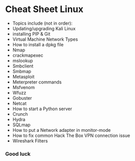 # Cheat Sheet Linux
- Topics include (not in order):
- Updating/upgrading Kali Linux
- installing PIP & Git
- Virtual Machine Network Types
- How to install a dpkg file
- Nmap
- crackmapexec
- mslookup
- Smbclient
- Smbmap
- Metasploit
- Meterpreter commands
- Msfvenom
- Wfuzz
- Gobuster
- Netcat
- How to start a Python server
- Crunch
- Hydra
- SQLmap
- How to put a Network adapter in monitor-mode
- How to fix common Hack The Box VPN connection issue
- Wireshark Filters
### Good luck
